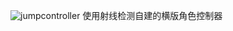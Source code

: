 ![jumpcontroller](https://github.com/user-attachments/assets/17d3b199-53aa-4ba3-8220-69c5b389fc26)
使用射线检测自建的横版角色控制器
